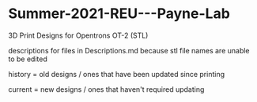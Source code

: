 # Summer-2021-REU---Payne-Lab
3D Print Designs for Opentrons OT-2 (STL)

descriptions for files in Descriptions.md because stl file names are unable to be edited

history = old designs / ones that have been updated since printing

current = new designs / ones that haven't required updating

